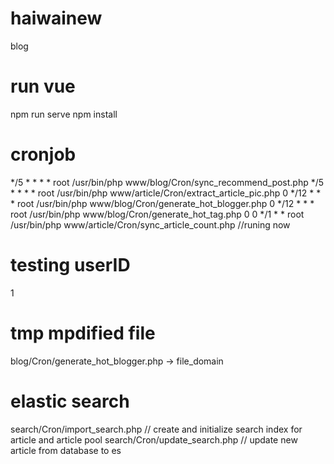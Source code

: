 # haiwainew
blog

# run vue
npm run serve 
npm install  

# cronjob
*/5 * * * * root /usr/bin/php www/blog/Cron/sync_recommend_post.php 
*/5 * * * * root /usr/bin/php www/article/Cron/extract_article_pic.php
0 */12 * * * root /usr/bin/php www/blog/Cron/generate_hot_blogger.php
0 */12 * * * root /usr/bin/php www/blog/Cron/generate_hot_tag.php
0 0 */1 * * root /usr/bin/php www/article/Cron/sync_article_count.php   //runing now

# testing userID
1


# tmp mpdified file
blog/Cron/generate_hot_blogger.php   ->  file_domain

# elastic search
search/Cron/import_search.php // create and initialize search index for article and article pool
search/Cron/update_search.php // update new article from database to es